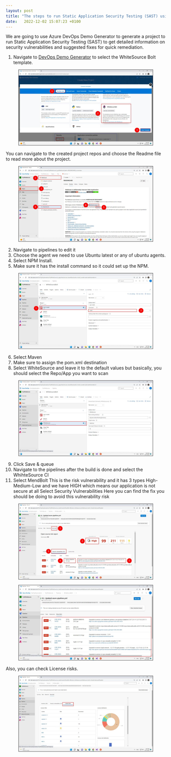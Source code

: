 ```yaml
---
layout: post
title: "The steps to run Static Application Security Testing (SAST) using Azure Pipeline"
date:   2022-12-02 15:07:23 +0100
---
```


We are going to use Azure DevOps Demo Generator to generate a project to
run Static Application Security Testing (SAST) to get detailed
information on security vulnerabilities and suggested fixes for quick
remediation.

1. Navigate to [DevOps Demo Generator](https://azuredevopsdemogenerator.azurewebsites.net/) to select the WhiteSource Bolt template.


<figure class="wp-block-image size-large">
<img
src="/assets/img/2023/03/Slide2-1024x576.jpg"
class="wp-image-10685" />
</figure>

You can navigate to the created project repos and choose the Readme file
to read more about the project.

<figure class="wp-block-image size-large">
<img
src="/assets/img/2023/03/Slide6-1024x576.jpg"
class="wp-image-10686" />
</figure>

2. Navigate to pipelines to edit it
3. Choose the agent we need to use Ubuntu latest or any of ubuntu
agents.
4. Select NPM Install.
5. Make sure it has the install command so it could set up the NPM.

<figure class="wp-block-image size-large">
<img
src="/assets/img/2023/03/Slide12-1024x576.jpg"
class="wp-image-10687" />
</figure>

6. Select Maven
7. Make sure to assign the pom.xml destination
8. Select WhiteSource and leave it to the default values but basically,
you should select the Repo/App you want to scan

<figure class="wp-block-image size-large">
<img
src="/assets/img/2023/03/Slide14-1024x576.jpg"
class="wp-image-10688" />
</figure>

9. Click Save & queue
10. Navigate to the pipelines after the build is done and select the
WhihteSource CI
11. Select MendBolt
This is the risk vulnerability and it has 3 types High-Medium-Low and we
have HIGH which means our application is not secure at all
Select Security Vulnerabilities
Here you can find the fix you should be doing to avoid this
vulnerability risk

<figure class="wp-block-image size-large">
<img
src="/assets/img/2023/03/Slide20-1024x576.jpg"
class="wp-image-10689" />
</figure>

<figure class="wp-block-image size-large">
<img
src="/assets/img/2023/03/Slide21-1024x576.jpg"
class="wp-image-10690" />
</figure>

Also, you can check License risks.

<figure class="wp-block-image size-large">
<img
src="/assets/img/2023/03/Slide22-1024x576.jpg"
class="wp-image-10691" />
</figure>

